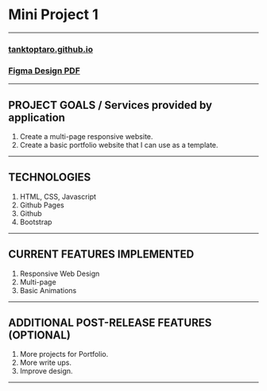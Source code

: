 # Mini Project 1
---

### [tanktoptaro.github.io](https://tanktoptaro.github.io/)
### [Figma Design PDF](https://drive.google.com/file/d/1PRvVluyxFejo9PoQFJfps5XNRp1S2MfR/view?usp=share_link)

---

## PROJECT GOALS / Services provided by application
1. Create a multi-page responsive website.
2. Create a basic portfolio website that I can use as a template.
---

## TECHNOLOGIES
1. HTML, CSS, Javascript
2. Github Pages
3. Github
4. Bootstrap
---

## CURRENT FEATURES IMPLEMENTED
1. Responsive Web Design
2. Multi-page
3. Basic Animations
---

## ADDITIONAL POST-RELEASE FEATURES (OPTIONAL)
1. More projects for Portfolio.
2. More write ups.
3. Improve design.
--- 
